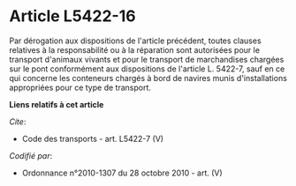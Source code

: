 # Article L5422-16

Par dérogation aux dispositions de l'article précédent, toutes clauses relatives à la responsabilité ou à la réparation sont
autorisées pour le transport d'animaux vivants et pour le transport de marchandises chargées sur le pont conformément aux
dispositions de l'article L. 5422-7, sauf en ce qui concerne les conteneurs chargés à bord de navires munis d'installations
appropriées pour ce type de transport.

**Liens relatifs à cet article**

_Cite_:

  - Code des transports - art. L5422-7 (V)

_Codifié par_:

  - Ordonnance n°2010-1307 du 28 octobre 2010 - art. (V)
